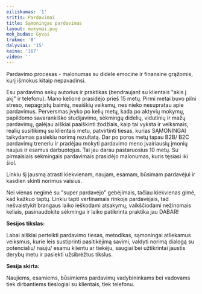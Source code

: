 ```yaml
---
eiliskumas: '1'
sritis: Pardavimai
title: Sąmoningas pardavimas
layout: mokymai.pug
mok_budas: Gyvai
trukme: '8'
dalyviai: '15'
kaina: '167'
video: ''
---
```

Pardavimo procesas - malonumas su didele emocine ir finansine grąžomis, kurį išmokus kitaip nepavadinsi.

Esu pardavimo sekų autorius ir praktikas (bendraujant su klientais "akis į akį" ir telefonu). Mano kelionė prasidėjo prieš 15 metų. Pirmi metai buvo pilni streso, nepagrįstų baimių, neaiškių veiksmų, nes nieko nesupratau apie pardavimus. Perversmas įvyko po kelių metų, kada po aktyvių mokymų, papildomo savarankiško studijavimo, sėkmingų didelių, vidutinių ir mažų pardavimų, galėjau aiškiai paaiškinti žodžiais, kaip tai vyksta ir veiksmais, realių susitikimų su klientais metu, patvirtinti tiesas, kurias SĄMONINGAI taikydamas pasiekiu norimą rezultatą.<!--more--> Dar po poros metų tapau B2B/ B2C pardavimų treneriu ir pradėjau mokyti pardavimo meno įvairiausių įmonių naujus ir esamus darbuotojus. Tai jau darau pastaruosius 10 metų. Su pirmaisiais sėkmingais pardavimais prasidėjo malonumas, kuris tęsiasi iki šiol.

Linkiu šį jausmą atrasti kiekvienam, naujam, esamam, būsimam pardavėjui ir kasdien skinti norimus vaisius.

Nei vienas negimė su "super pardavėjo" gebėjimais, tačiau kiekvienas gimė, kad kažkuo taptų. Linkiu tapti vertinamais rinkoje pardavėjais, tad nešvaistykit brangaus laiko ieškodami atsakymų, vaikščiodami nežinomais keliais, pasinaudokite sėkminga ir laiko patikrinta praktika jau DABAR!

**Sesijos tikslas:**

Labai aiškiai perteikti pardavimo tiesas, metodikas, sąmoningai atliekamus veiksmus, kurie leis sustiprinti pasitikėjimą savimi, valdyti norimą dialogą su potencialiu/ nauju/ esamu klientu ar tiekėju, saugiai bei užtikrintai jaustis derybų metu ir pasiekti užsibrėžtus tikslus.

**Sesija skirta:**

Naujiems, esamiems, būsimiems pardavimų vadybininkams bei vadovams tiek dirbantiems tiesiogiai su klientais, tiek telefonu.
